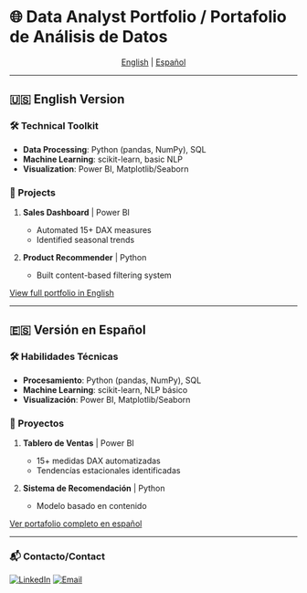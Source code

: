 # 🌐 Data Analyst Portfolio / Portafolio de Análisis de Datos

<div align="center">
  <a href="#english-version">English</a> | 
  <a href="#versión-en-español">Español</a>
</div>

---

## <a id="english-version"></a> 🇺🇸 English Version

### 🛠️ Technical Toolkit
- **Data Processing**: Python (pandas, NumPy), SQL
- **Machine Learning**: scikit-learn, basic NLP
- **Visualization**: Power BI, Matplotlib/Seaborn

### 📂 Projects
1. **Sales Dashboard** | Power BI  
   - Automated 15+ DAX measures
   - Identified seasonal trends

2. **Product Recommender** | Python  
   - Built content-based filtering system

[View full portfolio in English](#english-version)

---

## <a id="versión-en-español"></a> 🇪🇸 Versión en Español

### 🛠️ Habilidades Técnicas
- **Procesamiento**: Python (pandas, NumPy), SQL
- **Machine Learning**: scikit-learn, NLP básico
- **Visualización**: Power BI, Matplotlib/Seaborn

### 📂 Proyectos
1. **Tablero de Ventas** | Power BI  
   - 15+ medidas DAX automatizadas
   - Tendencías estacionales identificadas

2. **Sistema de Recomendación** | Python  
   - Modelo basado en contenido

[Ver portafolio completo en español](#versión-en-español)

---

### 📬 Contacto/Contact
[![LinkedIn](https://img.shields.io/badge/LinkedIn-Profile-peru)](tu_link)
[![Email](https://img.shields.io/badge/Email-Contact%20Me-red)](mailto:tu@email.com)
